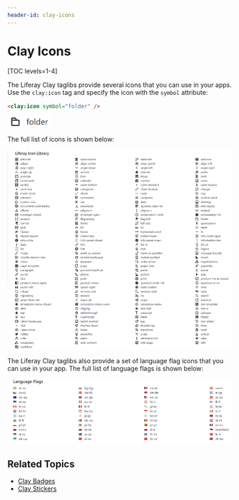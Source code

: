 ```yaml
---
header-id: clay-icons
---
```


# Clay Icons

[TOC levels=1-4]

The Liferay Clay taglibs provide several icons that you can use in your apps. 
Use the `clay:icon` tag and specify the icon with the `symbol` attribute:

```html
<clay:icon symbol="folder" />
```

![Figure 1: You can include icons in your app with the Clay taglib.](../../../../images/clay-taglib-icon-folder.png)

The full list of icons is shown below:

![Figure 2: The Clay taglib gives you access to several @product@ icons.](../../../../images/clay-taglib-icon-library.png)

The Liferay Clay taglibs also provide a set of language flag icons that you can 
use in your app. The full list of language flags is shown below:

![Figure 3: You can include language flags in your apps.](../../../../images/clay-taglib-icon-language-flags.png)

## Related Topics

- [Clay Badges](/docs/7-2/reference/-/knowledge_base/r/clay-badges)
- [Clay Stickers](/docs/7-2/reference/-/knowledge_base/r/clay-stickers)
